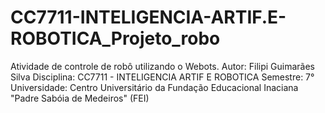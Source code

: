# CC7711-INTELIGENCIA-ARTIF.E-ROBOTICA_Projeto_robo

Atividade de controle de robô utilizando o Webots.
Autor: Filipi Guimarães Silva
Disciplina: CC7711 - INTELIGENCIA ARTIF E ROBOTICA
Semestre: 7°
Universidade: Centro Universitário da Fundação Educacional Inaciana "Padre Sabóia de Medeiros" (FEI)
